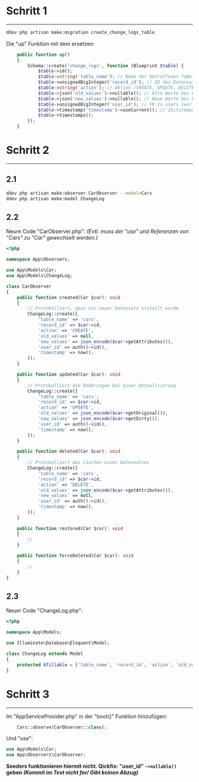# Schritt 1
---
```bash
ddev php artisan make:migration create_change_logs_table
```

Die "up" Funktion mit dem ersetzen:
```php
    public function up()
    {
        Schema::create('change_logs', function (Blueprint $table) {
            $table->id();
            $table->string('table_name'); // Name der betroffenen Tabelle (z.B. cars)
            $table->unsignedBigInteger('record_id'); // ID des Datensatzes
            $table->string('action'); // Aktion (CREATE, UPDATE, DELETE)
            $table->json('old_values')->nullable(); // Alte Werte bei UPDATE
            $table->json('new_values')->nullable(); // Neue Werte bei UPDATE
            $table->unsignedBigInteger('user_id'); // FK zu users (wer hat die Änderung durchgeführt?)
            $table->timestamp('timestamp')->useCurrent(); // Zeitstempel der Änderung
            $table->timestamps();
        });
    }
```
# Schritt 2
---
## 2.1
```bash
ddev php artisan make:observer CarObserver --model=Cars
ddev php artisan make:model ChangeLog
```
## 2.2
Neure Code "CarObserver.php":
*(Evtl. muss der "use" und Referenzen von "Cars" zu "Car" gewechselt werden.)*
```php
<?php

namespace App\Observers;

use App\Models\Car;
use App\Models\ChangeLog;

class CarObserver
{
    public function created(Car $car): void
    {
        // Protokolliert, dass ein neuer Datensatz erstellt wurde
        ChangeLog::create([
            'table_name' => 'cars',
            'record_id' => $car->id,
            'action' => 'CREATE',
            'old_values' => null,
            'new_values' => json_encode($car->getAttributes()),
            'user_id' => auth()->id(),
            'timestamp' => now(),
        ]);
    }

    public function updated(Car $car): void
    {
        // Protokolliert die Änderungen bei einer Aktualisierung
        ChangeLog::create([
            'table_name' => 'cars',
            'record_id' => $car->id,
            'action' => 'UPDATE',
            'old_values' => json_encode($car->getOriginal()),
            'new_values' => json_encode($car->getDirty()),
            'user_id' => auth()->id(),
            'timestamp' => now(),
        ]);
    }

    public function deleted(Car $car): void
    {
        // Protokolliert das Löschen eines Datensatzes
        ChangeLog::create([
            'table_name' => 'cars',
            'record_id' => $car->id,
            'action' => 'DELETE',
            'old_values' => json_encode($car->getAttributes()),
            'new_values' => null,
            'user_id' => auth()->id(),
            'timestamp' => now(),
        ]);
    }

    public function restored(Car $car): void
    {
        //
    }

    public function forceDeleted(Car $car): void
    {
        //
    }
}
```

## 2.3
Neuer Code "ChangeLog.php":
```php
<?php

namespace App\Models;

use Illuminate\Database\Eloquent\Model;

class ChangeLog extends Model
{
    protected $fillable = ['table_name', 'record_id', 'action', 'old_values', 'new_values', 'user_id', 'timestamp'];
}
```
# Schritt 3
---
Im "AppServiceProvider.php" in der "boot()" Funktion hinzufügen:
```php
	Cars::observe(CarObserver::class);
```
Und "use":
```php
use App\Models\Car;
use App\Observers\CarObserver;
```


**Seeders funktionieren hiermit nicht. Qickfix: "user_id" `->nullable()` geben
*(Kommit im Test nicht for/ Gibt keinen Abzug)***
